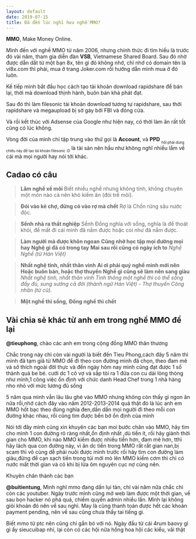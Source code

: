 ```yaml
---
layout: default
date: 2019-07-15
title: Đã đến lúc nghỉ hưu nghề MMO?
---
```


**MMO**, Make Money Online.

Mình đến với nghề MMO từ năm 2006, nhưng chính thức đi tìm hiểu là trước đó vài năm, tham gia diễn đàn **VSB**, Vietnamese Shared Board. Sau đó nhờ được dẫn dắt từ một bạn 8x, tên gì đó không nhớ, chỉ nhớ có domain tên là vi8x.com thì phải, mua ở trang Joker.com rồi hướng dẫn mình mua ở đó luôn.

Kế tiếp mình bắt đầu học cách tạo tài khoản download rapidshare để bán lại, thời mà download thịnh hành, buôn bán khá phát đạt.

Sau đó thì làm filesonic tài khoản download tương tự rapidshare, sau thời rapidshare và megaupload bị sờ gáy bởi FBI và đóng cửa.

Và rồi kết thúc với Adsense của Google như hiện nay, có thời làm ăn rất tốt cũng có lúc không.

Vòng đời của mình chỉ tập trung vào thứ gọi là **Account**, và **PPD** <sub><sub>hồi phải dùng chiêu này để tạo tài khoàn filesonic :D</sub></sub> là tài sản nên hầu như không nghĩ nhiều lắm về cái mà mọi người hay nói tới khác.

## Cadao có câu

> **Lắm nghề xề môi** Biết nhiều nghề nhưng không tinh, không chuyên một món nào cả nên khó kiếm ăn (đói trề môi).

> **Đói vào kẻ chợ, đừng có vào rợ mà chết** Rợ là Chốn rừng sâu nước độc.

> **Sểnh nhà ra thất nghiệp** Sểnh Đồng nghĩa với sổng, nghĩa là để thoát khỏi, để mất đi cái mình đã nắm được hoặc coi như đã nắm được.

> **Làm người mà được khôn ngoan** 
> **Cũng nhờ học tập mọi đường mọi hay** 
> **Nghệ gì đã có trong tay** 
> **Mai sau rồi cũng có ngày ích to** 
*Nghệ Nghề (từ Hán Việt)*

> **Nhất nghệ tinh, nhất thân vinh** 
> **Ai ơi phải quý nghề mình mới nên** 
> **Hoặc buôn bán, hoặc thợ thuyền** 
> **Nghề gì cũng sẽ làm nên sang giàu** 
*Nhất nghệ tinh, nhất thân vinh Tinh thông một nghề thì có thể sống đầy đủ, sung sướng cả đời (thành ngữ Hán Việt) - Thợ thuyền Công nhân (từ cũ).*

> **Một nghề thì sống,**
> **Đống nghề thì chết**

## Vài chia sẻ khác từ anh em trong nghề MMO để lại

**@tieuphong**, chào các anh em trong cộng đồng MMO thân thương

Chắc trong này chỉ còn vài người là biết đến Tieu Phong,cách đây 5 năm thì mình đã tạm giã từ MMO để đi theo con đường mình đã chọn, theo đam mê và sở thích ngoài đời thực và đến ngày hôm nay mình cũng đạt được 1 số thành quả be bé. cưới dc 1 cô vợ và sắp tòi ra 1 đứa con cu dài lòng thòng như mình,1 công việc ổn định với chức danh Head Chef trong 1 nhà hàng nho nhỏ với mức lương đủ sống

5 năm qua mình vẫn lâu lâu ghé vào MMO nhưng không còn thấy gì ngon ăn nữa rồi,nhớ cách đây vào năm 2012-2013-2014 quả thật đó là lúc anh em MMO hốt bạc theo đúng nghĩa đen,dần dần mọi người đi theo mỗi con đường khác nhau, rồi cũng tìm được bến bờ ổn định của mình

Nói tới đây mình cũng xin khuyên các bạn moi bước chân vào MMO, hãy tìm cho mình 1 con đường rõ ràng nhất,ổn định nhất ,dù tiền ít, rồi hãy giành thời gian cho MMO, khi nào MMO kiếm được nhiều tiền hơn, đam mê hơn, tthì hãy lách qua con đường này, vì ăn dc tiền trong MMO rất rất gian nan,bị scam thì vô cùng dễ
phải nuôi được mình trước rồi hãy tìm con đường làm giàu,đừng để cạn sạch tiền trong túi mới mò lên MMO kiếm cơm thì chỉ có nước mất thời gian và có khi bị lừa ôm nguyên cục nợ cũng nên.

Khuyên chân thành các bạn

**@buitientung**, Mình nghĩ mmo đang dần lụi tàn, chỉ vài năm nữa chắc chỉ còn các youtuber. Ngày trước mình cũng mở web làm được một thời gian, về sau bọn hacker nó phá quá, chiếm quyền admin nhiều lần. Mình lại không giỏi khoản đó nên về sau nghỉ. May là cũng thanh toán được hết các khoản payment pending, nên về sau cũng chưa thấy tai tiếng gì. 

Biết mmo từ ptc nên cũng chỉ gắn bó với nó. Ngày đầu từ cái 4rum baovy gì gì ấy sieucuibap nhỉ, lại còn có các hội nữa hồng hoa hội các kiểu, vãi thật


